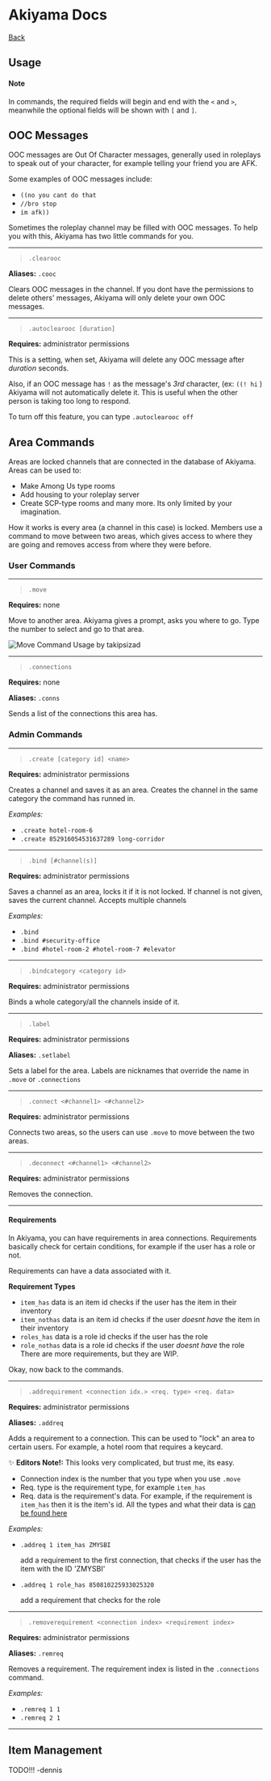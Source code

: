 # Akiyama Docs

[Back](./INDEX.md)

Usage
-----

#### Note

In commands, the required fields will begin and end
with the `<` and `>`, meanwhile the optional fields
will be shown with `[` and `]`.


## OOC Messages

OOC messages are Out Of Character messages, generally
used in roleplays to speak out of your character,
for example telling your friend you are AFK.

Some examples of OOC messages include:
- `((no you cant do that`
- `//bro stop`
- `im afk))`

Sometimes the roleplay channel may be filled with
OOC messages. To help you with this, 
Akiyama has two little commands for you.

---

> <a name="cmd_clearooc"></a> `.clearooc`

**Aliases:** `.cooc`

Clears OOC messages in the channel. If you dont have
the permissions to delete others' messages, Akiyama
will only delete your own OOC messages.

---

> <a name="cmd_autoclearooc"></a> `.autoclearooc [duration]`

**Requires:** administrator permissions

This is a setting, when set, Akiyama will delete any OOC message
after *duration* seconds.

Also, if an OOC message has `!` as the message's *3rd* character,
 (ex: `((! hi` ) Akiyama will not automatically delete it.
This is useful when the other person is taking too long to respond.

To turn off this feature, you can type `.autoclearooc off`

## Area Commands

Areas are locked channels that are connected in the database of Akiyama.
Areas can be used to:
- Make Among Us type rooms
- Add housing to your roleplay server
- Create SCP-type rooms
and many more. Its only limited by your imagination.

How it works is every area (a channel in this case) is locked.
Members use a command to move between two areas, 
which gives access to where they are going and removes access from where they were before.

### User Commands

---

> <a name="cmd_move"></a> `.move`

**Requires:** none

Move to another area. Akiyama gives a prompt, asks you where to go.
Type the number to select and go to that area.

![Move Command Usage by takipsizad](https://ta.is-inside.me/nTEPxm27.gif)

---

> <a name="cmd_connections"></a> `.connections`

**Requires:** none

**Aliases:** `.conns`

Sends a list of the connections this area has.



### Admin Commands

---

> <a name="cmd_create"></a> `.create [category id] <name>`

**Requires:** administrator permissions

Creates a channel and saves it as an area.
Creates the channel in the same category the command has runned in.

*Examples:*
- `.create hotel-room-6`
- `.create 852916054531637289 long-corridor`

---

> <a name="cmd_bind"></a> `.bind [#channel(s)]`

**Requires:** administrator permissions

Saves a channel as an area, locks it if it is not locked.
If channel is not given, saves the current channel.
Accepts multiple channels

*Examples:*
- `.bind`
- `.bind #security-office`
- `.bind #hotel-room-2 #hotel-room-7 #elevator`

---

> <a name="cmd_bindcategory"></a> `.bindcategory <category id>`

**Requires:** administrator permissions

Binds a whole category/all the channels inside of it.

---

> <a name="cmd_label"></a> `.label`

**Requires:** administrator permissions

**Aliases:** `.setlabel`

Sets a label for the area.
Labels are nicknames that override the name in `.move` or `.connections`

---

> `.connect <#channel1> <#channel2>`

**Requires:** administrator permissions

Connects two areas, so the users can use `.move` to move between the two areas.

---

> `.deconnect <#channel1> <#channel2>`

**Requires:** administrator permissions

Removes the connection.

---

#### <a name="Requirements"></a> Requirements

In Akiyama, you can have requirements in area connections.
Requirements basically check for certain conditions, 
for example if the user has a role or not.

Requirements can have a data associated with it.

<a name="reqtypes"></a> **Requirement Types**
- `item_has`
    data is an item id
    checks if the user has the item in their inventory
- `item_nothas`
    data is an item id
    checks if the user *doesnt have* the item in their inventory
- `roles_has`
    data is a role id
    checks if the user has the role
- `role_nothas`
    data is a role id
    checks if the user *doesnt have* the role
There are more requirements, but they are WIP.

Okay, now back to the commands.

---

> `.addrequirement <connection idx.> <req. type> <req. data>`

**Requires:** administrator permissions

**Aliases:** `.addreq`

Adds a requirement to a connection. This can be used to "lock" an area to certain users.
For example, a hotel room that requires a keycard.

✨ **Editors Note!:** This looks very complicated, but trust me, its easy.
- Connection index is the number that you type when you use `.move`
- Req. type is the requirement type, for example `item_has`
- Req. data is the requirement's data.
  For example, if the requirement is `item_has` then it is the item's id.
  All the types and what their data is [can be found here](#reqtypes)

*Examples:*
- `.addreq 1 item_has ZMYSBI`

   add a requirement to the first connection,
   that checks if the user has the item with the ID 'ZMYSBI'

- `.addreq 1 role_has 850810225933025320`

   add a requirement that checks for the role


---

> `.removerequirement <connection index> <requirement index>`

**Requires:** administrator permissions

**Aliases:** `.remreq`

Removes a requirement. The requirement index is listed in the `.connections` command.

*Examples:*
- `.remreq 1 1`
- `.remreq 2 1`

---

## Item Management


TODO!!! -dennis

